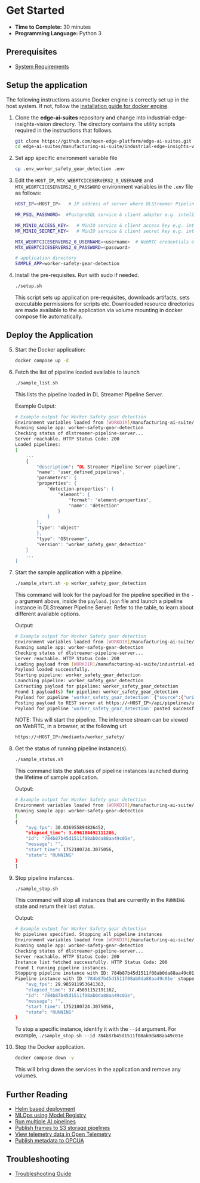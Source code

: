 # Get Started

-   **Time to Complete:** 30 minutes
-   **Programming Language:**  Python 3

## Prerequisites

- [System Requirements](system-requirements.md)

## Setup the application

The following instructions assume Docker engine is correctly set up in the host system.
If not, follow the [installation guide for docker engine](https://docs.docker.com/engine/install/ubuntu/).

1. Clone the **edge-ai-suites** repository and change into industrial-edge-insights-vision directory. The directory contains the utility scripts required in the instructions that follows.

    ```bash
    git clone https://github.com/open-edge-platform/edge-ai-suites.git
    cd edge-ai-suites/manufacturing-ai-suite/industrial-edge-insights-vision/
    ```

2.  Set app specific environment variable file

    ```bash
    cp .env_worker_safety_gear_detection .env
    ```

3.  Edit the `HOST_IP`, `MTX_WEBRTCICESERVERS2_0_USERNAME` and `MTX_WEBRTCICESERVERS2_0_PASSWORD` environment variables in the `.env` file as follows:

    ```bash
    HOST_IP=<HOST_IP>   # IP address of server where DLStreamer Pipeline Server is running.

    MR_PSQL_PASSWORD=  #PostgreSQL service & client adapter e.g. intel1234

    MR_MINIO_ACCESS_KEY=   # MinIO service & client access key e.g. intel1234
    MR_MINIO_SECRET_KEY=   # MinIO service & client secret key e.g. intel1234

    MTX_WEBRTCICESERVERS2_0_USERNAME=<username>  # WebRTC credentials e.g. intel1234
    MTX_WEBRTCICESERVERS2_0_PASSWORD=<password>

    # application directory
    SAMPLE_APP=worker-safety-gear-detection
    ```

4.  Install the pre-requisites. Run with sudo if needed.

    ```bash
    ./setup.sh
    ```

    This script sets up application pre-requisites, downloads artifacts, sets executable permissions for scripts etc. Downloaded resource directories are made available to the application via volume mounting in docker compose file automatically.

## Deploy the Application

5.  Start the Docker application:

    ```bash
    docker compose up -d
    ```

6.  Fetch the list of pipeline loaded available to launch

    ```bash
    ./sample_list.sh
    ```

    This lists the pipeline loaded in DL Streamer Pipeline Server.

    Example Output:

    ```bash
    # Example output for Worker Safety gear detection
    Environment variables loaded from [WORKDIR]/manufacturing-ai-suite/industrial-edge-insights-vision/.env
    Running sample app: worker-safety-gear-detection
    Checking status of dlstreamer-pipeline-server...
    Server reachable. HTTP Status Code: 200
    Loaded pipelines:
    [
        ...
        {
            "description": "DL Streamer Pipeline Server pipeline",
            "name": "user_defined_pipelines",
            "parameters": {
            "properties": {
                "detection-properties": {
                    "element": {
                        "format": "element-properties",
                        "name": "detection"
                    }
                }
            },
            "type": "object"
            },
            "type": "GStreamer",
            "version": "worker_safety_gear_detection"
        }
        ...
    ]
    ```
7.  Start the sample application with a pipeline.

    ```bash
    ./sample_start.sh -p worker_safety_gear_detection
    ```

    This command will look for the payload for the pipeline specified in the `-p` argument above, inside the `payload.json` file and launch a pipeline instance in DLStreamer Pipeline Server. Refer to the table, to learn about different available options.

    Output:

    ```bash
    # Example output for Worker Safety gear detection
    Environment variables loaded from [WORKDIR]/manufacturing-ai-suite/industrial-edge-insights-vision/.env
    Running sample app: worker-safety-gear-detection
    Checking status of dlstreamer-pipeline-server...
    Server reachable. HTTP Status Code: 200
    Loading payload from [WORKDIR]/manufacturing-ai-suite/industrial-edge-insights-vision/apps/worker-safety-gear-detection/payload.json
    Payload loaded successfully.
    Starting pipeline: worker_safety_gear_detection
    Launching pipeline: worker_safety_gear_detection
    Extracting payload for pipeline: worker_safety_gear_detection
    Found 1 payload(s) for pipeline: worker_safety_gear_detection
    Payload for pipeline 'worker_safety_gear_detection' {"source":{"uri":"file:///home/pipeline-server/resources/videos/Safety_Full_Hat_and_Vest.avi","type":"uri"},"destination":{"frame":{"type":"webrtc","peer-id":"worker_safety"}},"parameters":{"detection-properties":{"model":"/home/pipeline-server/resources/models/worker-safety-gear-detection/deployment/Detection/model/model.xml","device":"CPU"}}}
    Posting payload to REST server at https://<HOST_IP>/api/pipelines/user_defined_pipelines/worker_safety_gear_detection
    Payload for pipeline 'worker_safety_gear_detection' posted successfully. Response: "784b87b45d1511f08ab0da88aa49c01e"
    ```

    NOTE: This will start the pipeline. The inference stream can be viewed on WebRTC, in a browser, at the following url:

    ```sh
    https://<HOST_IP>/mediamtx/worker_safety/
    ```

8.  Get the status of running pipeline instance(s).

    ```bash
    ./sample_status.sh
    ```

    This command lists the statuses of pipeline instances launched during the lifetime of sample application.

    Output:

    ```bash
    # Example output for Worker Safety gear detection
    Environment variables loaded from [WORKDIR]/manufacturing-ai-suite/industrial-edge-insights-vision/.env
    Running sample app: worker-safety-gear-detection
    [
    {
        "avg_fps": 30.036955894826452,
        "elapsed_time": 3.096184492111206,
        "id": "784b87b45d1511f08ab0da88aa49c01e",
        "message": "",
        "start_time": 1752100724.3075056,
        "state": "RUNNING"
    }
    ]
    ```

9.  Stop pipeline instances.

    ```bash
    ./sample_stop.sh
    ```

    This command will stop all instances that are currently in the `RUNNING` state and return their last status.

    Output:

    ```bash
    # Example output for Worker Safety gear detection
    No pipelines specified. Stopping all pipeline instances
    Environment variables loaded from [WORKDIR]/manufacturing-ai-suite/industrial-edge-insights-vision/.env
    Running sample app: worker-safety-gear-detection
    Checking status of dlstreamer-pipeline-server...
    Server reachable. HTTP Status Code: 200
    Instance list fetched successfully. HTTP Status Code: 200
    Found 1 running pipeline instances.
    Stopping pipeline instance with ID: 784b87b45d1511f08ab0da88aa49c01e
    Pipeline instance with ID '784b87b45d1511f08ab0da88aa49c01e' stopped successfully. Response: {
        "avg_fps": 29.985911953641363,
        "elapsed_time": 37.45091152191162,
        "id": "784b87b45d1511f08ab0da88aa49c01e",
        "message": "",
        "start_time": 1752100724.3075056,
        "state": "RUNNING"
    }
    ```

    To stop a specific instance, identify it with the `--id` argument.
    For example, `./sample_stop.sh --id 784b87b45d1511f08ab0da88aa49c01e`

10. Stop the Docker application.

    ```bash
    docker compose down -v
    ```

    This will bring down the services in the application and remove any volumes.


## Further Reading

- [Helm based deployment](how-to-deploy-using-helm-charts.md)
- [MLOps using Model Registry](how-to-enable-mlops.md)
- [Run multiple AI pipelines](how-to-run-multiple-ai-pipelines.md)
- [Publish frames to S3 storage pipelines](how-to-run-store-frames-in-s3.md)
- [View telemetry data in Open Telemetry](how-to-view-telemetry-data.md)
- [Publish metadata to OPCUA](how-to-use-opcua-publisher.md)

## Troubleshooting

- [Troubleshooting Guide](troubleshooting-guide.md)
